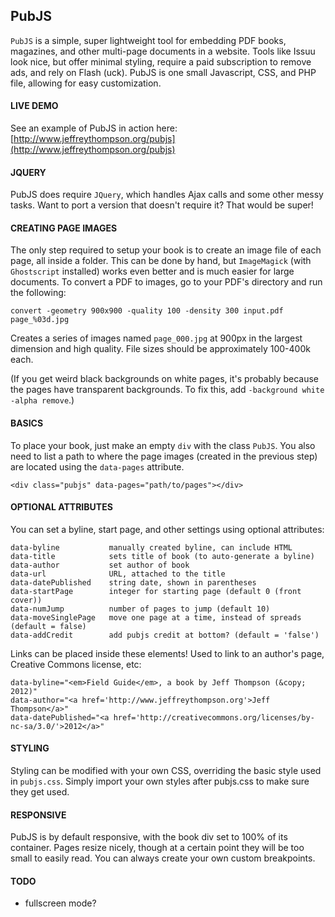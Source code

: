 PubJS
----

`PubJS` is a simple, super lightweight tool for embedding PDF books, magazines, and other multi-page documents in a website. Tools like Issuu look nice, but offer minimal styling, require a paid subscription to remove ads, and rely on Flash (uck). PubJS is one small Javascript, CSS, and PHP file, allowing for easy customization.

#### LIVE DEMO  
See an example of PubJS in action here: [http://www.jeffreythompson.org/pubjs](http://www.jeffreythompson.org/pubjs)

#### JQUERY
PubJS does require `JQuery`, which handles Ajax calls and some other messy tasks. Want to port a version that doesn't require it? That would be super!

#### CREATING PAGE IMAGES  
The only step required to setup your book is to create an image file of each page, all inside a folder. This can be done by hand, but `ImageMagick` (with `Ghostscript` installed) works even better and is much easier for large documents. To convert a PDF to images, go to your PDF's directory and run the following:

    convert -geometry 900x900 -quality 100 -density 300 input.pdf page_%03d.jpg

Creates a series of images named `page_000.jpg` at 900px in the largest dimension and high quality. File sizes should be approximately 100-400k each.

(If you get weird black backgrounds on white pages, it's probably because the pages have transparent backgrounds. To fix this, add `-background white -alpha remove`.)

#### BASICS  
To place your book, just make an empty `div` with the class `PubJS`. You also need to list a path to where the page images (created in the previous step) are located using the `data-pages` attribute.

    <div class="pubjs" data-pages="path/to/pages"></div>

#### OPTIONAL ATTRIBUTES  
You can set a byline, start page, and other settings using optional attributes:

    data-byline           manually created byline, can include HTML
    data-title            sets title of book (to auto-generate a byline)
    data-author           set author of book
    data-url              URL, attached to the title
    data-datePublished    string date, shown in parentheses
    data-startPage        integer for starting page (default 0 (front cover))
    data-numJump          number of pages to jump (default 10)
    data-moveSinglePage   move one page at a time, instead of spreads (default = false)
    data-addCredit        add pubjs credit at bottom? (default = 'false')

Links can be placed inside these elements! Used to link to an author's page, Creative Commons license, etc:

    data-byline="<em>Field Guide</em>, a book by Jeff Thompson (&copy; 2012)"
    data-author="<a href='http://www.jeffreythompson.org'>Jeff Thompson</a>"
    data-datePublished="<a href='http://creativecommons.org/licenses/by-nc-sa/3.0/'>2012</a>"

#### STYLING  
Styling can be modified with your own CSS, overriding the basic style used in `pubjs.css`. Simply import your own styles after pubjs.css to make sure they get used.

#### RESPONSIVE  
PubJS is by default responsive, with the book div set to 100% of its container. Pages resize nicely, though at a certain point they will be too small to easily read. You can always create your own custom breakpoints.

#### TODO  
- fullscreen mode?
